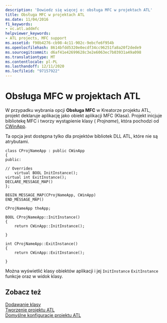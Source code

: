 ```yaml
---
description: 'Dowiedz się więcej o: obsługa MFC w projektach ATL'
title: Obsługa MFC w projektach ATL
ms.date: 11/04/2016
f1_keywords:
- vc.atl.addmfc
helpviewer_keywords:
- ATL projects, MFC support
ms.assetid: f90b4276-cb98-4c11-902c-9ebcfe6f954b
ms.openlocfilehash: 8614bfdd5320e0ecdf34cc96251fa8a20f2dede9
ms.sourcegitcommit: d6af41e42699628c3e2e6063ec7b03931a49a098
ms.translationtype: MT
ms.contentlocale: pl-PL
ms.lasthandoff: 12/11/2020
ms.locfileid: "97157922"
---
```

# <a name="mfc-support-in-atl-projects"></a>Obsługa MFC w projektach ATL

W przypadku wybrania opcji **Obsługa MFC** w Kreatorze projektu ATL, projekt deklaruje aplikację jako obiekt aplikacji MFC (Klasa). Projekt inicjuje bibliotekę MFC i tworzy wystąpienie klasy ( *Projname*), która pochodzi od [CWinApp](../../mfc/reference/cwinapp-class.md).

Ta opcja jest dostępna tylko dla projektów bibliotek DLL ATL, które nie są atrybutami.

```
class CProjNameApp : public CWinApp
{
public:

// Overrides
    virtual BOOL InitInstance();
virtual int ExitInstance();
DECLARE_MESSAGE_MAP()
};

BEGIN_MESSAGE_MAP(CProjNameApp, CWinApp)
END_MESSAGE_MAP()

CProjNameApp theApp;

BOOL CProjNameApp::InitInstance()
{
    return CWinApp::InitInstance();

}

int CProjNameApp::ExitInstance()
{
    return CWinApp::ExitInstance();

}
```

Można wyświetlić klasy obiektów aplikacji i jej `InitInstance` `ExitInstance` funkcje oraz w widok klasy.

## <a name="see-also"></a>Zobacz też

[Dodawanie klasy](../../ide/adding-a-class-visual-cpp.md)<br/>
[Tworzenie projektu ATL](../../atl/reference/creating-an-atl-project.md)<br/>
[Domyślne konfiguracje projektu ATL](../../atl/reference/default-atl-project-configurations.md)
